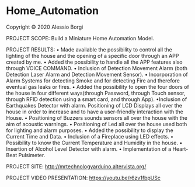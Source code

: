 # Home_Automation

Copyright © 2020 Alessio Borgi

PROJECT SCOPE: Build a Miniature Home Automation Model.

PROJECT RESULTS:
• Made available the possibility to control all the lighting of the house and the opening of a specific door through an APP created by me.
• Added the possibility to handle all the APP features also through VOICE COMMAND.
• Inclusion of Detection Movement Alarm (both Detection Laser Alarm and Detection Movement Sensor).
• Incorporation of Alarm Systems for detecting Smoke and for detecting Fire and therefore eventual gas leaks or fires.
• Added the possibility to open the four doors of the house in four different ways(through Password, through Touch sensor, through RFID detection using a smart card, and through App).
•Inclusion of Earthquakes Detector with alarm.
Positioning of LCD Displays all over the house in order to increase and to have a user-friendly interaction with the House.
• Positioning of Buzzers sounds sensors all over the house with the aim of acoustic warnings.
• Positioning of Led all over the house used both for lighting and alarm purposes.
• Added the possibility to display the Current Time and Data.
• Inclusion of a Fireplace using LED effects.
• Possibility to know the Current Temperature and Humidity in the house.
• Insertion of Alcohol Level Detector with alarm.
• Implementation of a Heart-Beat Pulsimeter.

PROJECT SITE: http://mrtechnologyarduino.altervista.org/

PROJECT VIDEO PRESENTATION: https://youtu.be/r6zv1fbpUSc
